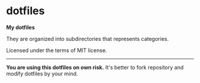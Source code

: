 # dotfiles

**My dotfiles**

They are organized into subdirectories that represents categories.

Licensed under the terms of MIT license.

----

**You are using this dotfiles on own risk.** It's better to fork repository and modify dotfiles by your mind.